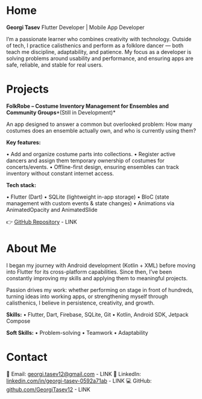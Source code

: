 # Home

**Georgi Tasev**
Flutter Developer | Mobile App Developer

I’m a passionate learner who combines creativity with technology. Outside of tech, I practice calisthenics and perform as a folklore dancer — both teach me discipline, adaptability, and patience. My focus as a developer is solving problems around usability and performance, and ensuring apps are safe, reliable, and stable for real users.

# Projects

**FolkRobe – Costume Inventory Management for Ensembles and Community Groups***(Still in Development)*

An app designed to answer a common but overlooked problem: How many costumes does an ensemble actually own, and who is currently using them?

**Key features:** 

• Add and organize costume parts into collections.
• Register active dancers and assign them temporary ownership of costumes for concerts/events.
• Offline-first design, ensuring ensembles can track inventory without constant internet access.

**Tech stack:**

• Flutter (Dart)
• SQLite (lightweight in-app storage)
• BloC (state management with custom events & state changes)
• Animations via AnimatedOpacity and AnimatedSlide

👉 [GitHub Repository](https://github.com/GeorgiTasev12/FolkRobe) - LINK

# About Me

I began my journey with Android development (Kotlin + XML) before moving into Flutter for its cross-platform capabilities. Since then, I’ve been constantly improving my skills and applying them to meaningful projects.

Passion drives my work: whether performing on stage in front of hundreds, turning ideas into working apps, or strengthening myself through calisthenics, I believe in persistence, creativity, and growth.

**Skills:**
• Flutter, Dart, Firebase, SQLite, Git
• Kotlin, Android SDK, Jetpack Compose

**Soft Skills:**
• Problem-solving
• Teamwork
• Adaptability

# Contact

📧 Email: [georgi.tasev12@gmail.com](georgi.tasev12@gmail.com) - LINK
🔗 LinkedIn: [linkedin.com/in/georgi-tasev-0592a71ab](linkedin.com/in/georgi-tasev-0592a71ab) - LINK
💻 GitHub: [github.com/GeorgiTasev12](github.com/GeorgiTasev12) - LINK